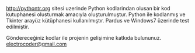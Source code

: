 http://pythontr.org sitesi uzerinde Python kodlarindan olusan bir kod kutuphanesi olusturmak amacıyla oluşturulmuştur. Python ile kodlanmış ve Tkinter arayüz kütüphanesi kullanılmıştır. Pardus ve Windows7 üzerinde test edilmiştir.

Göndereceğiniz kodlar ile projenin gelişimine katkıda bulununuz.
electrocoder@gmail.com